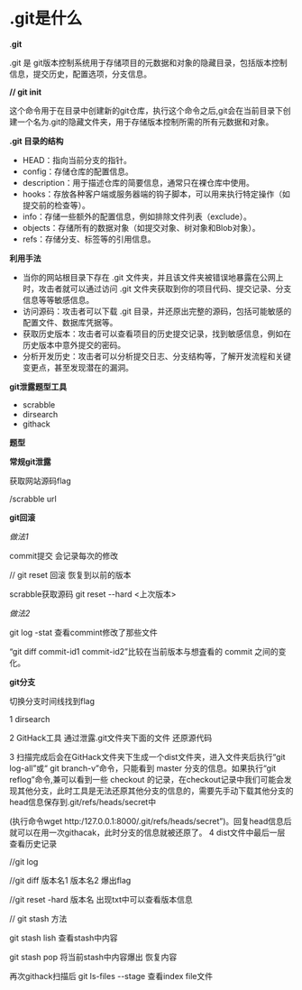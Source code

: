 # .git是什么



.**git**

.git 是 git版本控制系统用于存储项目的元数据和对象的隐藏目录，包括版本控制信息，提交历史，配置选项，分支信息。

**// git init**

这个命令用于在目录中创建新的git仓库，执行这个命令之后,git会在当前目录下创建一个名为.git的隐藏文件夹，用于存储版本控制所需的所有元数据和对象。

**.git 目录的结构**

- HEAD：指向当前分支的指针。
- config：存储仓库的配置信息。
- description：用于描述仓库的简要信息，通常只在裸仓库中使用。
- hooks：存放各种客户端或服务器端的钩子脚本，可以用来执行特定操作（如提交前的检查等）。
- info：存储一些额外的配置信息，例如排除文件列表（exclude）。
- objects：存储所有的数据对象（如提交对象、树对象和Blob对象）。
- refs：存储分支、标签等的引用信息。

**利用手法**

- 当你的网站根目录下存在 .git 文件夹，并且该文件夹被错误地暴露在公网上时，攻击者就可以通过访问 .git 文件夹获取到你的项目代码、提交记录、分支信息等等敏感信息。
- 访问源码：攻击者可以下载 .git 目录，并还原出完整的源码，包括可能敏感的配置文件、数据库凭据等。
- 获取历史版本：攻击者可以查看项目的历史提交记录，找到敏感信息，例如在历史版本中意外提交的密码。
- 分析开发历史：攻击者可以分析提交日志、分支结构等，了解开发流程和关键变更点，甚至发现潜在的漏洞。

**git泄露题型工具**

- scrabble
- dirsearch
- githack

**题型**

**常规git泄露**

获取网站源码flag

/scrabble url

**git回滚**

*做法1*

commit提交 会记录每次的修改

// git reset 回滚 恢复到以前的版本

scrabble获取源码 git reset --hard <上次版本>

*做法2*

git log -stat 查看commint修改了那些文件

“git diff commit-id1 commit-id2”比较在当前版本与想査看的 commit 之间的变化。

**git分支**

切换分支时间线找到flag

1 dirsearch 

2 GitHack工具 通过泄露.git文件夹下面的文件 还原源代码

3 扫描完成后会在GitHack文件夹下生成一个dist文件夹，进入文件夹后执行“git log-all”或“ git branch-v”命令，只能看到 master 分支的信息。如果执行“git reflog”命令,兼可以看到一些 checkout 的记录，在checkout记录中我们可能会发现其他分支，此时工具是无法还原其他分支的信息的，需要先手动下载其他分支的head信息保存到.git/refs/heads/secret中

(执行命令wget http:/127.0.0.1:8000/.git/refs/heads/secret”)。回复head信息后就可以在用一次githacak，此时分支的信息就被还原了。
4 dist文件中最后一层 查看历史记录

//git log

//git diff 版本名1 版本名2  爆出flag

//git reset -hard 版本名 出现txt中可以查看版本信息

// git stash  方法

git stash lish 查看stash中内容

git stash pop 将当前stash中内容爆出 恢复内容

再次githack扫描后  git ls-files --stage 查看index file文件